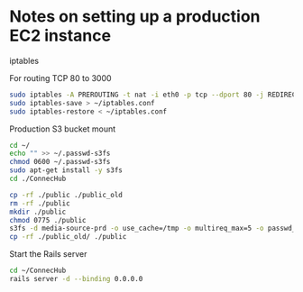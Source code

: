 # Notes on setting up a production EC2 instance

iptables

For routing TCP 80 to 3000

```bash
sudo iptables -A PREROUTING -t nat -i eth0 -p tcp --dport 80 -j REDIRECT --to-port 3000
sudo iptables-save > ~/iptables.conf
sudo iptables-restore < ~/iptables.conf
```

Production S3 bucket mount

```bash
cd ~/
echo "" >> ~/.passwd-s3fs
chmod 0600 ~/.passwd-s3fs
sudo apt-get install -y s3fs
cd ./ConnecHub

cp -rf ./public ./public_old
rm -rf ./public
mkdir ./public
chmod 0775 ./public
s3fs -d media-source-prd -o use_cache=/tmp -o multireq_max=5 -o passwd_file=/home/ubuntu/.passwd-s3fs /home/ubuntu/ConnecHub/public
cp -rf ./public_old/ ./public
```

Start the Rails server

```bash
cd ~/ConnecHub
rails server -d --binding 0.0.0.0
```